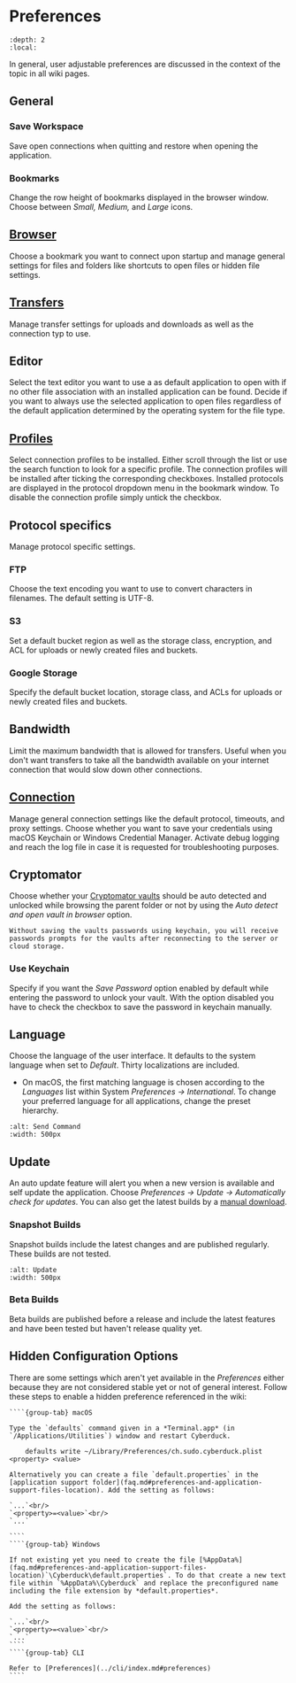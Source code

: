 Preferences
====

```{contents} Content
:depth: 2
:local:
```
 
In general, user adjustable preferences are discussed in the context of the topic in all wiki pages.

## General

### Save Workspace
Save open connections when quitting and restore when opening the application.

### Bookmarks
Change the row height of bookmarks displayed in the browser window. Choose between *Small, Medium,* and *Large* icons.

## [Browser](browser.md)

Choose a bookmark you want to connect upon startup and manage general settings for files and folders like shortcuts to open files or hidden file settings.

## [Transfers](transfer.md)

Manage transfer settings for uploads and downloads as well as the connection typ to use.

## Editor

Select the text editor you want to use a as default application to open with if no other file association with an installed application can be found. Decide if you want to always use the selected application to open files regardless of the default application determined by the operating system for the file type.

## [Profiles](../protocols/profiles/index.md)

Select connection profiles to be installed. Either scroll through the list or use the search function to look for a specific profile. The connection profiles will be installed after ticking the corresponding checkboxes. Installed protocols are displayed in the protocol dropdown menu in the bookmark window. To disable the connection profile simply untick the checkbox. 

## Protocol specifics

Manage protocol specific settings.

### FTP

Choose the text encoding you want to use to convert characters in filenames. The default setting is UTF-8.

### S3

Set a default bucket region as well as the storage class, encryption, and ACL for uploads or newly created files and buckets.

### Google Storage

Specify the default bucket location, storage class, and ACLs for uploads or newly created files and buckets.

## Bandwidth

Limit the maximum bandwidth that is allowed for transfers. Useful when you don't want transfers to take all the bandwidth available on your internet connection that would slow down other connections. 

## [Connection](connection.md#connection)

Manage general connection settings like the default protocol, timeouts, and proxy settings. Choose whether you want to save your credentials using macOS Keychain or Windows Credential Manager. Activate debug logging and reach the log file in case it is requested for troubleshooting purposes.

## Cryptomator

Choose whether your [Cryptomator vaults](../cryptomator/index.md) should be auto detected and unlocked while browsing the parent folder or not by using the *Auto detect and open vault in browser* option.

```{note}
Without saving the vaults passwords using keychain, you will receive passwords prompts for the vaults after reconnecting to the server or cloud storage.
``` 

### Use Keychain
Specify if you want the *Save Password* option enabled by default while entering the password to unlock your vault. With the option disabled you have to check the checkbox to save the password in keychain manually. 

## Language

Choose the language of the user interface. It defaults to the system language when set to *Default*. Thirty localizations are included.

- On macOS, the first matching language is chosen according to the *Languages* list within System *Preferences → International*. To change your preferred language for all applications, change the preset hierarchy.

```{image} _images/Language_Preference.png
:alt: Send Command
:width: 500px
```

## Update

An auto update feature will alert you when a new version is available and self update the application. Choose *Preferences → Update → Automatically check for updates*. You can also get the latest builds by a [manual download](https://update.cyberduck.io/nightly/).

### Snapshot Builds

Snapshot builds include the latest changes and are published regularly. These builds are not tested.

```{image} _images/Update.png
:alt: Update
:width: 500px
```

### Beta Builds

Beta builds are published before a release and include the latest features and have been tested but haven't release quality yet.

## Hidden Configuration Options

There are some settings which aren't yet available in the *Preferences* either because they are not considered stable yet or not of general interest. Follow these steps to enable a hidden preference referenced in the wiki:

`````{tabs}
````{group-tab} macOS

Type the `defaults` command given in a *Terminal.app* (in `/Applications/Utilities`) window and restart Cyberduck.

    defaults write ~/Library/Preferences/ch.sudo.cyberduck.plist <property> <value>

Alternatively you can create a file `default.properties` in the [application support folder](faq.md#preferences-and-application-support-files-location). Add the setting as follows:

`...`<br/>
`<property>=<value>`<br/>
`...`

````
````{group-tab} Windows

If not existing yet you need to create the file [%AppData%](faq.md#preferences-and-application-support-files-location)`\Cyberduck\default.properties`. To do that create a new text file within `%AppData%\Cyberduck` and replace the preconfigured name including the file extension by *default.properties*.

Add the setting as follows:

`...`<br/>
`<property>=<value>`<br/>
`...`
````
````{group-tab} CLI

Refer to [Preferences](../cli/index.md#preferences)
````
`````